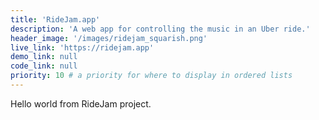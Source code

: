 ```yaml
---
title: 'RideJam.app'
description: 'A web app for controlling the music in an Uber ride.'
header_image: '/images/ridejam_squarish.png'
live_link: 'https://ridejam.app'
demo_link: null 
code_link: null 
priority: 10 # a priority for where to display in ordered lists
---
```


Hello world from RideJam project.